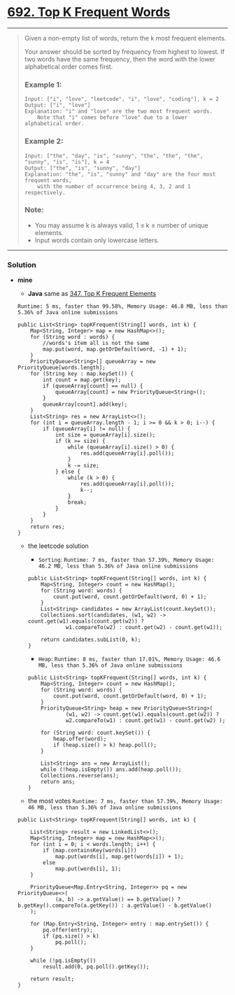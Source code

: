 # [692. Top K Frequent Words](https://leetcode.com/problems/top-k-frequent-words/)
---

> Given a non-empty list of words, return the k most frequent elements.
>
> Your answer should be sorted by frequency from highest to lowest. If two words have the same frequency, then the word with the lower alphabetical order comes first.
>
> ### Example 1:
> ```
> Input: ["i", "love", "leetcode", "i", "love", "coding"], k = 2
> Output: ["i", "love"]
> Explanation: "i" and "love" are the two most frequent words.
>     Note that "i" comes before "love" due to a lower alphabetical order.
> ```
>
> ### Example 2:
> ```
> Input: ["the", "day", "is", "sunny", "the", "the", "the", "sunny", "is", "is"], k = 4
> Output: ["the", "is", "sunny", "day"]
> Explanation: "the", "is", "sunny" and "day" are the four most frequent words,
>     with the number of occurrence being 4, 3, 2 and 1 respectively.
> ```
>
> ### Note:
> * You may assume k is always valid, 1 ≤ k ≤ number of unique elements.
> * Input words contain only lowercase letters.

---

### Solution
* **mine**
  * **Java** same as [347. Top K Frequent Elements](https://github.com/103style/LeetCode/blob/master/Heap/347.%20Top%20K%20Frequent%20Elements.md)
  
  `Runtime: 5 ms, faster than 99.58%, Memory Usage: 46.8 MB, less than 5.36% of Java online submissions`
  ```
  public List<String> topKFrequent(String[] words, int k) {
      Map<String, Integer> map = new HashMap<>();
      for (String word : words) {
          //words's item all is not the same
          map.put(word, map.getOrDefault(word, -1) + 1);
      }
      PriorityQueue<String>[] queueArray = new PriorityQueue[words.length];
      for (String key : map.keySet()) {
          int count = map.get(key);
          if (queueArray[count] == null) {
              queueArray[count] = new PriorityQueue<String>();
          }
          queueArray[count].add(key);
      }
      List<String> res = new ArrayList<>();
      for (int i = queueArray.length - 1; i >= 0 && k > 0; i--) {
          if (queueArray[i] != null) {
              int size = queueArray[i].size();
              if (k >= size) {
                  while (queueArray[i].size() > 0) {
                      res.add(queueArray[i].poll());
                  }
                  k -= size;
              } else {
                  while (k > 0) {
                      res.add(queueArray[i].poll());
                      k--;
                  }
                  break;
              }
          }
      }
      return res;
  }
  ```
  
  * the leetcode solution 
    * `Sorting`: `Runtime: 7 ms, faster than 57.39%, Memory Usage: 46.2 MB, less than 5.36% of Java online submissions `
    ```
    public List<String> topKFrequent(String[] words, int k) {
        Map<String, Integer> count = new HashMap();
        for (String word: words) {
            count.put(word, count.getOrDefault(word, 0) + 1);
        }
        List<String> candidates = new ArrayList(count.keySet());
        Collections.sort(candidates, (w1, w2) -> count.get(w1).equals(count.get(w2)) ?
                w1.compareTo(w2) : count.get(w2) - count.get(w1));

        return candidates.subList(0, k);
    }
    ```
    * `Heap`: `Runtime: 8 ms, faster than 17.01%, Memory Usage: 46.6 MB, less than 5.36% of Java online submissions`
    ```
    public List<String> topKFrequent(String[] words, int k) {
        Map<String, Integer> count = new HashMap();
        for (String word: words) {
            count.put(word, count.getOrDefault(word, 0) + 1);
        }
        PriorityQueue<String> heap = new PriorityQueue<String>(
                (w1, w2) -> count.get(w1).equals(count.get(w2)) ?
                w2.compareTo(w1) : count.get(w1) - count.get(w2) );

        for (String word: count.keySet()) {
            heap.offer(word);
            if (heap.size() > k) heap.poll();
        }

        List<String> ans = new ArrayList();
        while (!heap.isEmpty()) ans.add(heap.poll());
        Collections.reverse(ans);
        return ans;
    }
    ```
  
  * the most votes `Runtime: 7 ms, faster than 57.39%, Memory Usage: 46 MB, less than 5.36% of Java online submissions`
  ```
  public List<String> topKFrequent(String[] words, int k) {

      List<String> result = new LinkedList<>();
      Map<String, Integer> map = new HashMap<>();
      for (int i = 0; i < words.length; i++) {
          if (map.containsKey(words[i]))
              map.put(words[i], map.get(words[i]) + 1);
          else
              map.put(words[i], 1);
      }

      PriorityQueue<Map.Entry<String, Integer>> pq = new PriorityQueue<>(
              (a, b) -> a.getValue() == b.getValue() ? b.getKey().compareTo(a.getKey()) : a.getValue() - b.getValue()
      );

      for (Map.Entry<String, Integer> entry : map.entrySet()) {
          pq.offer(entry);
          if (pq.size() > k)
              pq.poll();
      }

      while (!pq.isEmpty())
          result.add(0, pq.poll().getKey());

      return result;
  }
  ```
